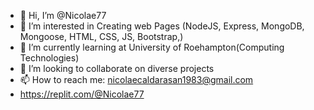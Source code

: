 - 👋 Hi, I’m @Nicolae77
- 👀 I’m interested in Creating web Pages (NodeJS, Express, MongoDB, Mongoose, HTML, CSS, JS, Bootstrap,)
- 🌱 I’m currently learning at University of Roehampton(Computing Technologies)
- 💞️ I’m looking to collaborate on diverse projects
- 📫 How to reach me: nicolaecaldarasan1983@gmail.com 
- https://replit.com/@Nicolae77


<!---
Nicolae77/Nicolae77 is a ✨ special ✨ repository because its `README.md` (this file) appears on your GitHub profile.
You can click the Preview link to take a look at your changes.
--->
